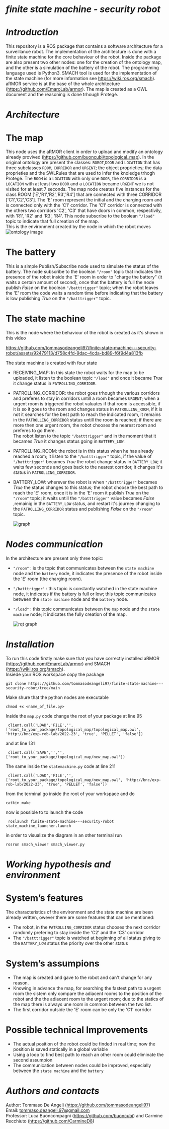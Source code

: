 # *finite state machine - security robot*

# *Introduction* 

This repository is a ROS package that contains a software architecture for a surveillance robot. 
The implementation of the architecture is done with a finite state machine for the core behaviour of the robot.
Inside the package are also present two other nodes: one for the creation of the ontology map, and the other is a simulation of the battery of the robot. 
The programming language used is Python3.
SMACH tool is used for the implementation of the state machine (for more information see https://wiki.ros.org/smach).
aRMOR service is at the base of the whole architecture (https://github.com/EmaroLab/armor).
The map is created as a OWL document and the reasoning is done trhough Protegé.

# *Architecture* 

# The map
This node uses the aRMOR client in order to upload and modify an ontology already provived (https://github.com/buoncubi/topological_map). 
In the original ontology are present the classes: `ROBOT`,`DOOR` and `LOCATION` that has three subclasses `ROOM`, `CORRIDOR` and `URGENT`; the object proprieties; the data proprieties and the SWLRules that are used to infer the knoledge trhogh Protegé.
The `ROOM` is a `LOCATION` with only one `DOOR`, the `CORRIDOR` is a `LOCATION` with at least two `DOOR` and a `LOCATION` became `URGENT` we is not visited for at least 7 seconds. 
The map node creates five instances for the class ROOM ['E','R1','R2','R3','R4'] that are connected with three CORRIDOR ['C1','C2','C3']. 
The 'E' room represent the initial and the charging room and is connected only with the 'C1' corridor.
The 'C1' corridor is connected with the others two corridors 'C2', 'C3' that have doors in common, respectivily, with 'R1', 'R2' and 'R3', 'R4'. 
This node subscribe to the boolean `"/load"` topic to indicate that full creation of the map. <br>
This is the environment created by the node in which the robot moves
![ontology image](https://github.com/tommasodeangeli97/finite-state-machine---security-robot/assets/92479113/3c194e24-fa89-4283-a30a-aa5d9a630170)

# The battery
This is a simple Publish/Subscribe node used to simulate the status of the battery. 
The node subscribe to the boolean `"/room"` topic that indicates the presence of the robot inside the 'E' room in order to "charge the battery" (it waits a certain amount of second), once that the battery is full the node publish *False* on the boolean `"/batttrigger"` topic;
when the robot leaves the 'E' room the code waits a random time before indicating that the battery is low publishing *True* on the `"/batttrigger"` topic.  

# The state machine
This is the node where the behaviour of the robot is created as it's shown in this video


https://github.com/tommasodeangeli97/finite-state-machine---security-robot/assets/92479113/d758c4fd-9dac-4cda-bd89-f6f9d4a813fb

The state machine is created with four state <br>
* RECEIVING_MAP: In this state the robot waits for the map to be uploaded, it listen to the boolean topic `"/load"` and once it became *True* it change status in `PATROLLING_CORRIDOR`.
* PATROLLING_CORRIDOR: the robot goes trhough the various corridors and preferes to stay in corridors untill a room becames `URGENT`; when a urgent room is triggered the robot valuates if that room is accessible, if it is so it goes to the room and changes status in `PATROLLING_ROOM`, if it is not it searches for the best path to reach the indicated room, it remains in the `PATROLLING_CORRIDOR` status untill the room is reached; if there are more then one urgent room, the robot chooses the nearest room and preferes to go there. <br>
The robot listen to the topic `"/batttrigger"` and in the moment that it becames *True* it changes status going in `BATTERY_LOW`.
* PATROLLING_ROOM: the robot is in this status when he has already reached a room; it listen to the `"/batttrigger"` topic, if the value of `"/batttrigger"` becames *True* the robot change status in `BATTERY_LOW`; it waits few seconds and goes back to the nearest corridor, it changes it's status in `PATROLLING_CORRIDOR`.
* BATTERY_LOW: wherever the robot is when `"/batttrigger"` becames *True* the status changes to this status; the robot choose the best path to reach the 'E' room, once it is in the 'E' room it publish *True* on the `"/room"` topic; it waits untill the `"/batttrigger"` value becames *False* ,remainig in the `BATTERY_LOW` status, and restart it's journey changing to the `PATROLLING_CORRIDOR` status and publishing *False* on the `"/room"` topic.
  
  ![graph](https://github.com/tommasodeangeli97/finite-state-machine---security-robot/assets/92479113/b94ba172-11f1-40da-9e2f-3a087a2b8c2d)

# *Nodes communication*
In the architecture are present only three topic:
* `"/room"` : is the topic that communicates between the `state machine` node and the `battery` node, it indicates the presence of the robot inside the 'E' room (the charging room).
* `"/batttrigger"` : this topic is constantly watched in the state machine node, it indicates if the battery is full or low; this topic communicates between the `state machine` node and the `battery` node.
* `"/load"` : this topic communicates between the `map` node and the `state machine` node; it indicates the fully creation of the map.

  ![rqt graph](https://github.com/tommasodeangeli97/finite-state-machine---security-robot/assets/92479113/bd61106d-2343-4f24-901b-d1c74b847728)

# *Installation*
To run this code firstly make sure that you have correctly installed aRMOR (https://github.com/EmaroLab/armor) and SMACH (https://wiki.ros.org/smach). <br>
Insiede your ROS workspace copy the package <br>

 ` git clone https://github.com/tommasodeangeli97/finite-state-machine---security-robot/tree/main `

Make shure that the python nodes are executable <br>

 ` chmod +x <name_of_file.py> `

Inside the `map.py` code change the root of your package at line 95 <br>

`  client.call('LOAD','FILE','',['root_to_your_package/topological_map/topological_map.owl', 'http://bnc/exp-rob-lab/2022-23', 'true', 'PELLET', 'false']) `

and at line 131 <br>

`  client.call('SAVE','','',['root_to_your_package/topological_map/new_map.owl']) `

The same inside the `statemachine.py` code at line 211 <br>

`  client.call('LOAD','FILE','',['root_to_your_package/topological_map/new_map.owl', 'http://bnc/exp-rob-lab/2022-23', 'true', 'PELLET', 'false']) `

from the terminal go inside the root of your workspace and do <br>

 ` catkin_make `

now is possible to to launch the code <br>

`  roslaunch finite-state-machine---security-robot state_machine_launcher.launch `

in order to visualize the diagram in an other terminal run <br>

 ` rosrun smach_viewer smach_viewer.py `

# *Working hypothesis and environment*
# System’s features
The characteristics of the environment and the state machine are been already written, owever there are some features that can be mentioned:
* The robot, in the `PATROLLING_CORRIDOR` status chooses the next corridor randomly prefering to stay inside the 'C2' and the 'C3' corridor
* The `"/batttrigger"` topic is watched at beginning of all status giving to the `BATTERY_LOW` status the priority over the other status

# System’s assumpions
* The map is created and gave to the robot and can't change for any reason.
* Knowing in advance the map, for searching the fastest path to a urgent room the sistem only compare the adiacent rooms to the position of the robot and the the adiacent room to the urgent room; due to the statics of the map there is always une room in common between the two list.
* The first corridor outside the 'E' room can be only the 'C1' corridor

# Possible technical Improvements
* The actual position of the robot could be finded in real time; now the position is saved statically in a global variable
* Using a loop to find best path to reach an other room could eliminate the second assumpion
* The communication between nodes could be improved, especially between the `state machine` and the `battery`

# *Authors and contacts*
Author: Tommaso De Angeli (https://github.com/tommasodeangeli97) <br>
Email: tommaso.deangeli.97@gmail.com <br>
Professor: Luca Buoncompagni (https://github.com/buoncubi) and Carmine Recchiuto (https://github.com/CarmineD8)

